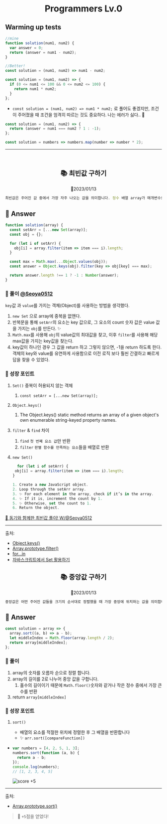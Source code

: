 # <p align="center"> Programmers Lv.0

## Warming up tests

```javascript
//mine
function solution(num1, num2) {
  var answer = 0;
  return (answer = num1 - num2);
}
```

```javascript
//Better!
const solution = (num1, num2) => num1 - num2;
```

```javascript
const solution = (num1, num2) => {
  if (0 <= num1 <= 100 && 0 <= num2 <= 100) {
    return num1 * num2;
  }
};
```

- `const solution = (num1, num2) => num1 * num2;` 로 풀어도 좋겠지만, 조건이 주어졌을 때 조건을 엄격히 따르는 것도 중요하다. 나는 에러가 싫다.. 🫡

```javascript
const solution = (num1, num2) => {
  return (answer = num1 === num2 ? 1 : -1);
};
```

```jsx
const solution = numbers => numbers.map(number => number * 2);
```

---

<br>

## <p align="center">📚 최빈값 구하기</p>

<p align="center">📆2023/01/13

```jsx
최빈값은 주어진 값 중에서 가장 자주 나오는 값을 의미합니다. 정수 배열 array가 매개변수로 주어질 때, 최빈값을 return 하도록 solution 함수를 완성해보세요. 최빈값이 여러 개면 -1을 return 합니다.
```

## 🧩 Answer

```javascript
function solution(array) {
  const setArr = [...new Set(array)];
  const obj = {};

  for (let i of setArr) {
    obj[i] = array.filter(item => item === i).length;
  }

  const max = Math.max(...Object.values(obj));
  const answer = Object.keys(obj).filter(key => obj[key] === max);

  return answer.length !== 1 ? -1 : Number(answer);
}
```

### 🙌 풀이 [@Seoya0512](https://github.com/Seoya0512/TIL/blob/master/01_%EC%BD%94%EB%94%A9%ED%85%8C%EC%8A%A4%ED%8A%B8%EC%97%B0%EC%8A%B5/javascript/%ED%94%84%EB%A1%9C%EA%B7%B8%EB%9E%98%EB%A8%B8%EC%8A%A4/%EC%BD%94%EB%94%A9%ED%85%8C%EC%8A%A4%ED%8A%B8%EC%9E%85%EB%AC%B8/Day3.md#%ED%95%B4%EA%B2%B0--1)

`key`값 과 `value`를 가지는 객체(Object)를 사용하는 방법을 생각했다.

1. `new Set` 으로 array에 중복을 없앤다.
1. 반복문을 통해 `setArr`의 요소는 key 값으로, 그 요소의 count 숫자 값은 value 값을 가지는 `obj`를 만든다. ✨
1. `Math.max`를 사용해 `obj`의 value값의 최대값을 찾고, 이후 `filter`를 사용해 해당 max값을 가지는 key값을 찾는다.
1. key값이 하나인 경우 그 값을 return 하고 그렇지 않으면, -1을 return 하도록 한다.
   객체의 key와 value를 유연하게 사용함으로 이전 로직 보다 훨씬 간결하고 빠르게 답을 찾을 수 있었다.

### 🌳 성장 포인트

1. `Set()` 중복이 허용되지 않는 객체
   1. `const setArr = [...new Set(array)];`
1. `Object.keys()`
   1. The Object.keys() static method returns an array of a given object's own enumerable string-keyed property names.
1. `filter` & `find` 차이

   1. `find` `첫 번째 요소 값`만 반환
   1. `filter` `판별 함수를 만족하는 요소`들을 배열로 반환

1. `new Set()`

   ```javascript
     for (let i of setArr) {
    obj[i] = array.filter(item => item === i).length;
   }

   1. Create a new JavaScript object.
   2. Loop through the setArr array.
   3. ✨ For each element in the array, check if it’s in the array.
   4. ✨ If it is, increment the count by 1.
   5. ✨ Otherwise, set the count to 1.
   6. Return the object.
   ```

[📎 동기와 함께한 최빈값 풀이! W/@Seoya0512](https://github.com/Seoya0512/TIL/blob/master/01_%EC%BD%94%EB%94%A9%ED%85%8C%EC%8A%A4%ED%8A%B8%EC%97%B0%EC%8A%B5/javascript/%ED%94%84%EB%A1%9C%EA%B7%B8%EB%9E%98%EB%A8%B8%EC%8A%A4/%EC%BD%94%EB%94%A9%ED%85%8C%EC%8A%A4%ED%8A%B8%EC%9E%85%EB%AC%B8/Day3.md#problem-2--%EC%B5%9C%EB%B9%88%EA%B0%92-%EA%B5%AC%ED%95%98%EA%B8%B0-)

---

출처:

- [Object.keys()](https://developer.mozilla.org/en-US/docs/Web/JavaScript/Reference/Global_Objects/Object/keys)
- [Array.prototype.filter()](https://developer.mozilla.org/ko/docs/Web/JavaScript/Reference/Global_Objects/Array/filter)
- [for...in](https://developer.mozilla.org/ko/docs/Web/JavaScript/Reference/Statements/for...in)
- [자바스크립트에서 Set 활용하기](https://minhanpark.github.io/today-i-learned/javascript-set/)

## <p align="center">📚 중앙값 구하기</p>

<p align="center">📆2023/01/13

```jsx
중앙값은 어떤 주어진 값들을 크기의 순서대로 정렬했을 때 가장 중앙에 위치하는 값을 의미합니다. 예를 들어 1, 2, 7, 10, 11의 중앙값은 7입니다. 정수 배열 array가 매개변수로 주어질 때, 중앙값을 return 하도록 solution 함수를 완성해보세요.
```

## 🧩 Answer

```javascript
const solution = array => {
  array.sort((a, b) => a - b);
  let middleIndex = Math.floor(array.length / 2);
  return array[middleIndex];
};
```

### 🙌 풀이

1. array의 숫자를 오름차 순으로 정렬 합니다.
1. array의 길이를 2로 나누어 중앙 값을 구합니다.
   1. 홀수의 길이이기 때문에 `Math.floor()`숫자와 같거나 작은 정수 중에서 가장 큰 수를 반환
1. return `array[middleIndex]`

### 🌳 성장 포인트

1. `sort()`

   - 배열의 요소를 적절한 위치에 정렬한 후 그 배열을 반환합니다
   - ✨ `arr.sort([compareFunction])`

- ```jsx
  var numbers = [4, 2, 5, 1, 3];
  numbers.sort(function (a, b) {
    return a - b;
  });
  console.log(numbers);
  // [1, 2, 3, 4, 5]
  ```
  ![score +5](https://user-images.githubusercontent.com/110847597/212275422-63469b3b-0336-4ade-91ce-8c1f15839eae.png)

---

출처:

- [Array.prototype.sort()](https://developer.mozilla.org/ko/docs/Web/JavaScript/Reference/Global_Objects/Array/sort)

> 👏 `+5`점을 얻었다!
